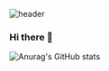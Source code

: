 ![header](https://capsule-render.vercel.app/api?type=wave&color=gradient&height=300&section=header&text=ChaeYeon's%20Github&fontSize=90)

### Hi there 👋

![Anurag's GitHub stats](https://github-readme-stats.vercel.app/api?username=kcyeon0127&show_icons=true&theme=radical)
<!--
**kcyeon0127/kcyeon0127** is a ✨ _special_ ✨ repository because its `README.md` (this file) appears on your GitHub profile.

Here are some ideas to get you started:

- 🔭 I’m currently working on ...
- 🌱 I’m currently learning ...
- 👯 I’m looking to collaborate on ...
- 🤔 I’m looking for help with ...
- 💬 Ask me about ...
- 📫 How to reach me: ...
- 😄 Pronouns: ...
- ⚡ Fun fact: ...
-->
